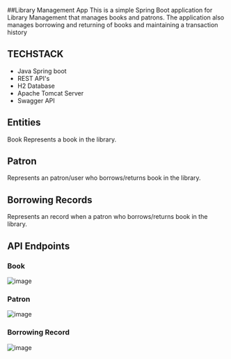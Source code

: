 ##Library Management App
This is a simple Spring Boot application for Library Management  that manages books and patrons. The application also manages borrowing and returning of books and maintaining a transaction history

## TECHSTACK
* Java Spring boot
* REST API's
* H2 Database
* Apache Tomcat Server
* Swagger API

## Entities
Book
Represents a book in the library.

## Patron
Represents an patron/user who borrows/returns book in the library.

## Borrowing Records
Represents an record when a patron who borrows/returns book in the library.

## API Endpoints

### Book
![image](https://github.com/Pavs1605/SpringEmpDeptDemo/assets/18229871/785b153a-1c44-4d21-b78e-ac38acbe2206)

### Patron
![image](https://github.com/Pavs1605/SpringEmpDeptDemo/assets/18229871/b50ee32c-c498-4a5f-9d04-dcb8b19670f1)

### Borrowing Record
![image](https://github.com/Pavs1605/SpringEmpDeptDemo/assets/18229871/eb5ea195-194e-49d0-b1eb-a20e02411391)





